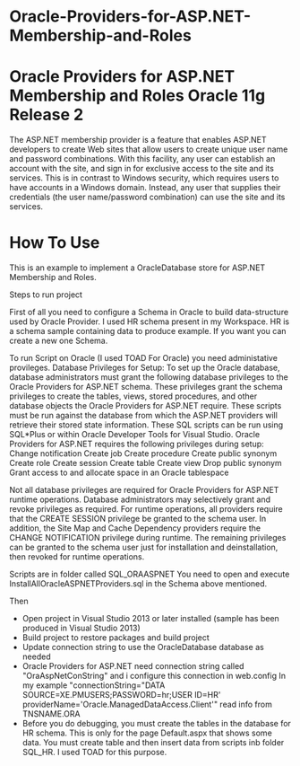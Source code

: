 # Oracle-Providers-for-ASP.NET-Membership-and-Roles
Oracle Providers for ASP.NET Membership and Roles
Oracle 11g Release 2
======================

The ASP.NET membership provider is a feature that enables ASP.NET developers to create Web sites that allow users 
to create unique user name and password combinations. With this facility, any user can establish an account with the site, 
and sign in for exclusive access to the site and its services. 
This is in contrast to Windows security, which requires users to have accounts in a Windows domain. 
Instead, any user that supplies their credentials (the user name/password combination) can use the site and its services.

How To Use
==========

This is an example to implement a OracleDatabase store for ASP.NET Membership and Roles.

Steps to run project

First of all you need to configure a Schema in Oracle to build data-structure used by Oracle Provider.
I used HR schema present in my Workspace. HR is a schema sample containing data to produce example.
If you want you can create a new one Schema.

To run Script on Oracle (I used TOAD For Oracle) you need administative provileges.
Database Privileges for Setup:
To set up the Oracle database, database administrators must grant the following
database privileges to the Oracle Providers for ASP.NET schema. These privileges
grant the schema privileges to create the tables, views, stored procedures, and other
database objects the Oracle Providers for ASP.NET require. These scripts must be run
against the database from which the ASP.NET providers will retrieve their stored state
information. These SQL scripts can be run using SQL*Plus or within Oracle Developer
Tools for Visual Studio.
Oracle Providers for ASP.NET requires the following privileges during setup:
	Change notification
	Create job
	Create procedure
	Create public synonym
	Create role
	Create session
	Create table
	Create view
	Drop public synonym
	Grant access to and allocate space in an Oracle tablespace

Not all database privileges are required for Oracle Providers for ASP.NET runtime
operations. Database administrators may selectively grant and revoke privileges as
required. For runtime operations, all providers require that the CREATE SESSION
privilege be granted to the schema user. In addition, the Site Map and Cache
Dependency providers require the CHANGE NOTIFICATION privilege during runtime.
The remaining privileges can be granted to the schema user just for installation and
deinstallation, then revoked for runtime operations.

Scripts are in folder called SQL_ORAASPNET
You need to open and execute InstallAllOracleASPNETProviders.sql in the Schema above mentioned.

Then

- Open project in Visual Studio 2013 or later installed (sample has been produced in Visual Studio 2013)
- Build project to restore packages and build project
- Update connection string to use the OracleDatabase database as needed
- Oracle Providers for ASP.NET need connection string called "OraAspNetConString" and i configure this connection in web.config
  In my example "connectionString="DATA SOURCE=XE.PMUSERS;PASSWORD=hr;USER ID=HR' providerName='Oracle.ManagedDataAccess.Client'" read info from TNSNAME.ORA
- Before you do debugging, you must create the tables in the database for HR schema. 
  This is only for the page Default.aspx that shows some data.
  You must create table and then insert data from scripts inb folder SQL_HR.
  I used TOAD for this purpose.
  



